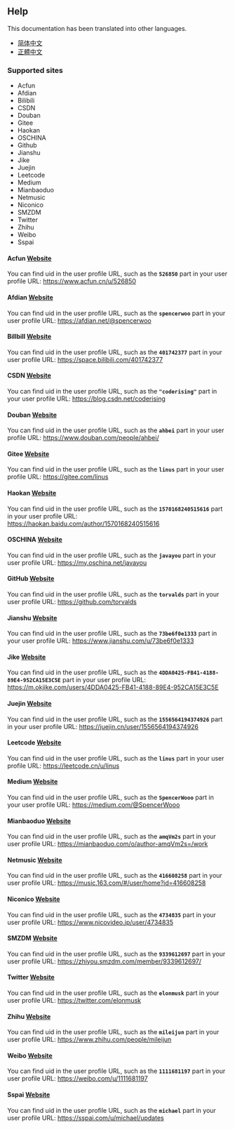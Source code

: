 ## Help

This documentation has been translated into other languages.
- [简体中文](/docs/help_zh-Hans.html)
- [正體中文](/docs/help_zh-Hant.html)

### Supported sites
- Acfun
- Afdian
- Bilibili
- CSDN
- Douban
- Gitee
- Haokan
- OSCHINA
- Github
- Jianshu
- Jike
- Juejin
- Leetcode
- Medium
- Mianbaoduo
- Netmusic
- Niconico
- SMZDM
- Twitter
- Zhihu
- Weibo
- Sspai

#### Acfun [Website](https://www.acfun.cn)
You can find uid in the user profile URL, such as the **`526850`** part in your user profile URL: https://www.acfun.cn/u/526850

#### Afdian [Website](https://afdian.net)
You can find uid in the user profile URL, such as the **`spencerwoo`** part in your user profile URL: https://afdian.net/@spencerwoo

#### Billbill [Website](https://www.bilibili.com)
You can find uid in the user profile URL, such as the **`401742377`** part in your user profile URL: https://space.bilibili.com/401742377

#### CSDN [Website](https://csdn.net/)
You can find uid in the user profile URL, such as the **`"coderising"`** part in your user profile URL: https://blog.csdn.net/coderising

#### Douban [Website](https://douban.com/)
You can find uid in the user profile URL, such as the **`ahbei`** part in your user profile URL: https://www.douban.com/people/ahbei/

#### Gitee [Website](https://gitee.com/)
You can find uid in the user profile URL, such as the **`linus`** part in your user profile URL: https://gitee.com/linus

#### Haokan [Website](https://haokan.baidu.com/)
You can find uid in the user profile URL, such as the **`1570168240515616`** part in your user profile URL: https://haokan.baidu.com/author/1570168240515616

#### OSCHINA [Website](https://oschina.net)
You can find uid in the user profile URL, such as the **`javayou`** part in your user profile URL: https://my.oschina.net/javayou

#### GitHub [Website](https://github.com/)
You can find uid in the user profile URL, such as the **`torvalds`** part in your user profile URL: https://github.com/torvalds

#### Jianshu [Website](https://www.jianshu.com/)
You can find uid in the user profile URL, such as the **`73be6f0e1333`** part in your user profile URL: https://www.jianshu.com/u/73be6f0e1333

#### Jike [Website](https://m.okjike.com/)
You can find uid in the user profile URL, such as the **`4DDA0425-FB41-4188-89E4-952CA15E3C5E`** part in your user profile URL: https://m.okjike.com/users/4DDA0425-FB41-4188-89E4-952CA15E3C5E

#### Juejin [Website](https://juejin.cn/)
You can find uid in the user profile URL, such as the **`1556564194374926`** part in your user profile URL: https://juejin.cn/user/1556564194374926

#### Leetcode [Website](https://leetcode.cn/)
You can find uid in the user profile URL, such as the **`linus`** part in your user profile URL: https://leetcode.cn/u/linus

#### Medium [Website](https://medium.com/)
You can find uid in the user profile URL, such as the **`SpencerWooo`** part in your user profile URL: https://medium.com/@SpencerWooo

#### Mianbaoduo [Website](https://mianbaoduo.com/)
You can find uid in the user profile URL, such as the **`amqVm2s`** part in your user profile URL: https://mianbaoduo.com/o/author-amqVm2s=/work

#### Netmusic [Website](https://music.163.com/)
You can find uid in the user profile URL, such as the **`416608258`** part in your user profile URL: https://music.163.com/#/user/home?id=416608258

#### Niconico [Website](https://www.nicovideo.jp/)
You can find uid in the user profile URL, such as the **`4734835`** part in your user profile URL: https://www.nicovideo.jp/user/4734835

#### SMZDM [Website](https://www.smzdm.com/)
You can find uid in the user profile URL, such as the **`9339612697`** part in your user profile URL: https://zhiyou.smzdm.com/member/9339612697/

#### Twitter [Website](https://twitter.com/)
You can find uid in the user profile URL, such as the **`elonmusk`** part in your user profile URL: https://twitter.com/elonmusk

#### Zhihu [Website](https://www.zhihu.com/)
You can find uid in the user profile URL, such as the **`mileijun`** part in your user profile URL: https://www.zhihu.com/people/mileijun

#### Weibo [Website](https://weibo.com/)
You can find uid in the user profile URL, such as the **`1111681197`** part in your user profile URL: https://weibo.com/u/1111681197

#### Sspai [Website](https://sspai.com/)
You can find uid in the user profile URL, such as the **`michael`** part in your user profile URL: https://sspai.com/u/michael/updates
